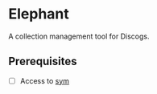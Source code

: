 # Elephant

A collection management tool for Discogs.

## Prerequisites

- [ ] Access to [sym](https://github.com/pyrogenic/sym)
